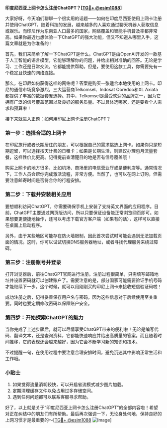 **印度尼西亚上网卡怎么注册ChatGPT？[[TG💪+ @esim1088](https://t.me/s/esim1088)]**

大家好呀，今天咱们聊聊一个很实用的话题——如何在印度尼西亚使用上网卡注册并使用ChatGPT。随着科技的发展，越来越多的人喜欢通过聊天机器人获取信息或娱乐。而印尼作为东南亚人口最多的国家，网络覆盖和智能手机普及率都非常高。如果你最近也想体验一下ChatGPT的强大功能，但又不知道从哪里入手，这篇文章就是为你准备的！

首先，我们来简单了解一下ChatGPT是什么。ChatGPT是由OpenAI开发的一款基于人工智能的语言模型，它能够理解你的问题，并给出相对准确的回答。无论是学习、工作还是日常交流，它都能提供帮助。但是，要使用这款工具，你需要先有一个稳定且快速的网络连接。

那么，在印尼如何获得这样的网络呢？答案是购买一张适合本地使用的上网卡。印尼的通信市场竞争激烈，三大运营商Telkomsel、Indosat Ooredoo和XL Axiata都提供了丰富的数据套餐选择。其中，Telkomsel是最受欢迎的品牌之一，因为它拥有广泛的信号覆盖范围以及良好的服务质量。不过具体选哪家，还是要看个人需求和预算啦！

接下来就进入正题：如何用印尼上网卡注册ChatGPT？

### 第一步：选择合适的上网卡

在印尼旅行或者长期居住的朋友，可以根据自己的需求挑选上网卡。如果你只是短期逗留，可以选择按天计费的日租卡；如果是长期生活，则建议办理包月流量套餐，这样性价比更高。记得提前查清楚目的地是否有信号覆盖哦！

购买上网卡的地方很多，比如机场、商场里的电信营业厅或是便利店等。通常情况下，工作人员会帮你完成激活流程，非常方便。当然了，也可以在网上订购，但需要注意邮寄时间是否符合你的行程安排。

### 第二步：下载并安装相关应用

要想顺利访问ChatGPT，你需要确保手机上安装了支持英文界面的应用程序。目前，ChatGPT主要通过网页版访问，所以只要保证设备能正常浏览网页即可。如果想要更便捷地操作，还可以考虑下载官方客户端（如果有的话），这样可以直接在桌面上启动程序。

另外，由于某些地区可能存在防火墙限制，因此首次尝试时可能会遇到无法加载页面的情况。这时，你可以试试切换DNS服务器地址，或者寻找代理服务来绕过障碍。

### 第三步：注册账号并登录

打开浏览器后，前往ChatGPT官网进行注册。注册过程很简单，只需填写邮箱地址并设置密码就可以创建账户了。需要注意的是，部分国家可能需要验证手机号码才能继续下一步。这个时候，就可以用刚刚买的印尼上网卡来接收短信验证码啦！

成功注册之后，记得妥善保存用户名与密码，因为这些信息对于后续使用至关重要。同时也要定期修改密码以保障账户安全。

### 第四步：开始探索ChatGPT的魅力

当你完成了上述步骤后，就可以尽情享受ChatGPT带来的便利啦！无论是编写代码、翻译文本，还是查询资料，它都能快速响应并给出高质量的答案。而且随着时间推移，它的表现还会越来越好，因为它会不断学习新的知识和技术。

不过提醒一句，在使用过程中要注意合理安排时间，避免沉迷其中影响正常生活和工作哦。

### 小贴士

1. 如果觉得流量消耗较快，可以开启省流模式减少图片加载。
2. 定期清理缓存文件以免占用过多存储空间。
3. 遇到任何问题都可以联系客服寻求帮助。

好了，以上就是关于“印度尼西亚上网卡怎么注册ChatGPT”的全部内容啦！希望对正在纠结中的朋友们有所帮助。最后再次强调一下，无论身处何地，保持良好的上网习惯才是最重要的～[[TG💪+ @esim1088](https://t.me/s/esim1088) ![Image](https://i.postimg.cc/4NQfJmqS/Snipaste-2025-05-13-00-14-12.png)]